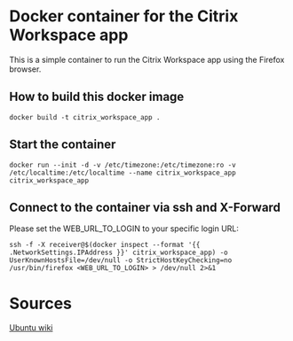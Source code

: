 # Docker container for the Citrix Workspace app

This is a simple container to run the Citrix Workspace app using the Firefox browser.

## How to build this docker image

```
docker build -t citrix_workspace_app .
```

## Start the container

```
docker run --init -d -v /etc/timezone:/etc/timezone:ro -v /etc/localtime:/etc/localtime --name citrix_workspace_app citrix_workspace_app
```

## Connect to the container via ssh and X-Forward

Please set the WEB_URL_TO_LOGIN to your specific login URL:

```
ssh -f -X receiver@$(docker inspect --format '{{ .NetworkSettings.IPAddress }}' citrix_workspace_app) -o UserKnownHostsFile=/dev/null -o StrictHostKeyChecking=no /usr/bin/firefox <WEB_URL_TO_LOGIN> > /dev/null 2>&1
```

# Sources
[Ubuntu wiki](http://wiki.ubuntuusers.de/Citrix_Receiver_13)
